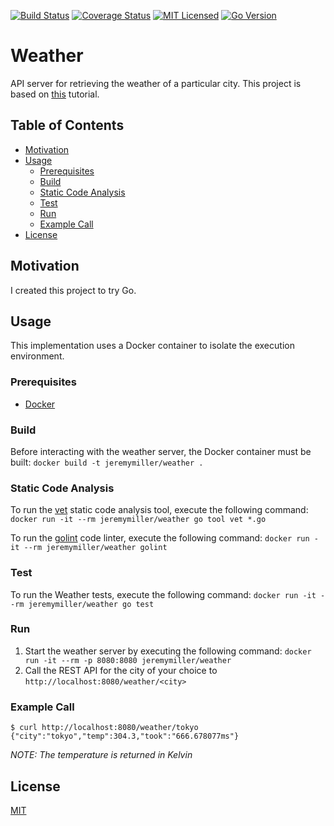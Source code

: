 [![Build Status](https://travis-ci.org/jeremy-miller/weather.svg?branch=master)](https://travis-ci.org/jeremy-miller/weather)
[![Coverage Status](https://coveralls.io/repos/github/jeremy-miller/weather/badge.svg?branch=master)](https://coveralls.io/github/jeremy-miller/weather?branch=master)
[![MIT Licensed](https://img.shields.io/badge/license-MIT-blue.svg)](https://github.com/jeremy-miller/weather/blob/master/LICENSE)
[![Go Version](https://img.shields.io/badge/Go-1.8-blue.svg)]()

# Weather
API server for retrieving the weather of a particular city.
This project is based on [this](http://howistart.org/posts/go/1/) tutorial.

## Table of Contents
- [Motivation](#motivation)
- [Usage](#usage)
  - [Prerequisites](#prerequisites)
  - [Build](#build)
  - [Static Code Analysis](#static-code-analysis)
  - [Test](#test)
  - [Run](#run)
  - [Example Call](#example-call)
- [License](#license)

## Motivation
I created this project to try Go.

## Usage
This implementation uses a Docker container to isolate the execution environment.

### Prerequisites
- [Docker](https://docs.docker.com/engine/installation/)

### Build
Before interacting with the weather server, the Docker container must be built: ```docker build -t jeremymiller/weather .```

### Static Code Analysis
To run the [vet](https://golang.org/cmd/vet/) static code analysis tool, execute the following command: ```docker run -it --rm jeremymiller/weather go tool vet *.go```

To run the [golint](https://github.com/golang/lint) code linter, execute the following command: ```docker run -it --rm jeremymiller/weather golint```

### Test
To run the Weather tests, execute the following command: ```docker run -it --rm jeremymiller/weather go test```

### Run
1. Start the weather server by executing the following command: ```docker run -it --rm -p 8080:8080 jeremymiller/weather```
2. Call the REST API for the city of your choice to `http://localhost:8080/weather/<city>`

### Example Call
```
$ curl http://localhost:8080/weather/tokyo
{"city":"tokyo","temp":304.3,"took":"666.678077ms"}
```
*NOTE: The temperature is returned in Kelvin*

## License
[MIT](https://github.com/jeremy-miller/weather/blob/master/LICENSE)
